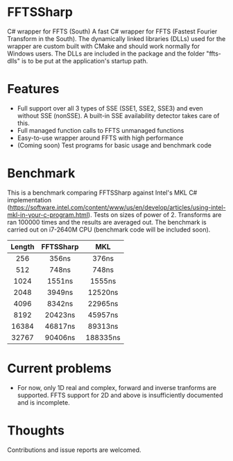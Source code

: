 # FFTSSharp
C# wrapper for FFTS (South)
A fast C# wrapper for FFTS (Fastest Fourier Transform in the South). The dynamically linked libraries (DLLs) used for the wrapper are custom built with CMake and should work normally for Windows users. The DLLs are included in the package and the folder "ffts-dlls" is to be put at the application's startup path.

# Features
* Full support over all 3 types of SSE (SSE1, SSE2, SSE3) and even without SSE (nonSSE). A built-in SSE availability detector takes care of this.
* Full managed function calls to FFTS unmanaged functions
* Easy-to-use wrapper around FFTS with high performance
* (Coming soon) Test programs for basic usage and benchmark code

# Benchmark
This is a benchmark comparing FFTSSharp against Intel's MKL C# implementation (https://software.intel.com/content/www/us/en/develop/articles/using-intel-mkl-in-your-c-program.html). Tests on sizes of power of 2. Transforms are ran 100000 times and the results are averaged out. The benchmark is carried out on i7-2640M CPU (benchmark code will be included soon).


|Length | FFTSSharp     | MKL           |
|:-----:|:-------------:|:-------------:|
| 256   | 356ns         | 376ns         |
| 512   | 748ns         | 748ns         |
| 1024  | 1551ns        | 1555ns        |
| 2048  | 3949ns        | 12520ns       |
| 4096  | 8342ns        | 22965ns       |
| 8192  | 20423ns       | 45957ns       |
| 16384 | 46817ns       | 89313ns       |
| 32767 | 90406ns       | 188335ns      |

# Current problems
* For now, only 1D real and complex, forward and inverse tranforms are supported. FFTS support for 2D and above is insufficiently documented and is incomplete.

# Thoughts
Contributions and issue reports are welcomed.
